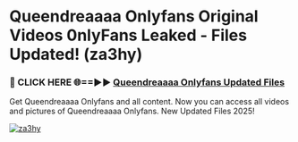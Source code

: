 # Queendreaaaa Onlyfans Original Videos 0nlyFans Leaked - Files Updated! (za3hy)

<h3>🔴 CLICK HERE 🌐==►► <a href="https://tinyurl.com/2jnfzry5" rel="nofollow">Queendreaaaa Onlyfans Updated Files</a></h3>

Get Queendreaaaa Onlyfans and all content. Now you can access all videos and pictures of Queendreaaaa Onlyfans. New Updated Files 2025!

[![za3hy](https://i.imgur.com/GyGTBgg.gif)](https://tinyurl.com/2jnfzry5)
